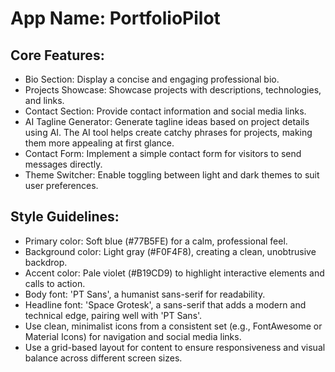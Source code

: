 # **App Name**: PortfolioPilot

## Core Features:

- Bio Section: Display a concise and engaging professional bio.
- Projects Showcase: Showcase projects with descriptions, technologies, and links.
- Contact Section: Provide contact information and social media links.
- AI Tagline Generator: Generate tagline ideas based on project details using AI. The AI tool helps create catchy phrases for projects, making them more appealing at first glance.
- Contact Form: Implement a simple contact form for visitors to send messages directly.
- Theme Switcher: Enable toggling between light and dark themes to suit user preferences.

## Style Guidelines:

- Primary color: Soft blue (#77B5FE) for a calm, professional feel.
- Background color: Light gray (#F0F4F8), creating a clean, unobtrusive backdrop.
- Accent color: Pale violet (#B19CD9) to highlight interactive elements and calls to action.
- Body font: 'PT Sans', a humanist sans-serif for readability.
- Headline font: 'Space Grotesk', a sans-serif that adds a modern and technical edge, pairing well with 'PT Sans'.
- Use clean, minimalist icons from a consistent set (e.g., FontAwesome or Material Icons) for navigation and social media links.
- Use a grid-based layout for content to ensure responsiveness and visual balance across different screen sizes.
